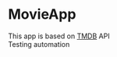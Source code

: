 # MovieApp
This app is based on [TMDB](https://developers.themoviedb.org/3/getting-started/introduction) API   
Testing automation

